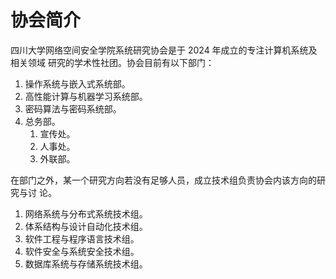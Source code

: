 # 协会简介

四川大学网络空间安全学院系统研究协会是于 2024 年成立的专注计算机系统及相关领域
研究的学术性社团。协会目前有以下部门：

1. 操作系统与嵌入式系统部。
2. 高性能计算与机器学习系统部。
3. 密码算法与密码系统部。
4. 总务部。
    1. 宣传处。
    2. 人事处。
    3. 外联部。

在部门之外，某一个研究方向若没有足够人员，成立技术组负责协会内该方向的研究与讨
论。

1. 网络系统与分布式系统技术组。
2. 体系结构与设计自动化技术组。
3. 软件工程与程序语言技术组。
4. 软件安全与系统安全技术组。
5. 数据库系统与存储系统技术组。
